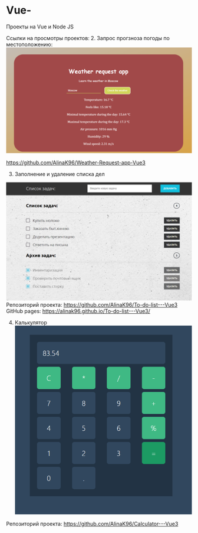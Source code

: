 # Vue-
Проекты на Vue и Node JS

Ссылки на просмотры проектов:
2. Запрос прогзноза погоды по местоположению:
![Вид:](./2.%20%D0%97%D0%B0%D0%BF%D1%80%D0%BE%D1%81%20%D0%BF%D0%BE%D0%B3%D0%BE%D0%B4%D1%8B%20%D0%B2%20%D0%B3%D0%BE%D1%80%D0%BE%D0%B4%D0%B0%D1%85/weather/public/example.png)

 https://github.com/AlinaK96/Weather-Request-app-Vue3

 
3. Заполнение и удаление списка дел

![Вид:](./3.%20%D0%A1%D0%BF%D0%B8%D1%81%D0%BE%D0%BA%20%D0%B7%D0%B0%D0%B4%D0%B0%D1%87/todolist-overview.png)
Репозиторий проекта: https://github.com/AlinaK96/To-do-list---Vue3
GitHub pages: https://alinak96.github.io/To-do-list---Vue3/

4. Калькулятор
![Вид:](./results/calculator.png)

Репозиторий проекта: https://github.com/AlinaK96/Calculator---Vue3


